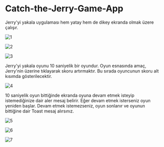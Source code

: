 # Catch-the-Jerry-Game-App
Jerry'yi yakala uygulaması hem yatay hem de dikey ekranda olmak üzere çalışır.

![1](https://user-images.githubusercontent.com/92184238/193337671-f3244f73-6c87-4158-a5fc-ff6dee8734f9.png)

![2](https://user-images.githubusercontent.com/92184238/193337689-47ada84b-343f-481b-bcb9-2fa4f0eccdeb.png)

![3](https://user-images.githubusercontent.com/92184238/193337707-d16f017e-3a63-4b76-83cf-2e7cab7418bf.png)


Jerry'yi yakala oyunu 10 saniyelik bir oyundur. Oyun esnasında amaç, Jerry'nin üzerine tıklayarak skoru artırmaktır. Bu sırada oyuncunun skoru alt kısımda gösterilecektir.

![4](https://user-images.githubusercontent.com/92184238/193338144-319763b4-0acb-4642-bcb1-8c4917a9fabe.png)


10 saniyelik oyun bittiğinde ekranda oyuna devam etmek isteyip istemediğinize dair aler mesaj belirir. Eğer devam etmek isterseniz oyun yeniden başlar. Devam etmek istemezseniz, oyun sonlanır ve oyunun bittiğine dair Toast mesaj alırsınız.

![5](https://user-images.githubusercontent.com/92184238/193338494-f8285d75-1c02-4cd1-a1bf-e882c8286313.png)

![6](https://user-images.githubusercontent.com/92184238/193338572-c819697f-6047-4e22-bbdb-fd84d1e58732.png)

![7](https://user-images.githubusercontent.com/92184238/193338594-a405b351-5334-45b8-b082-0d37c30e9d52.png)
